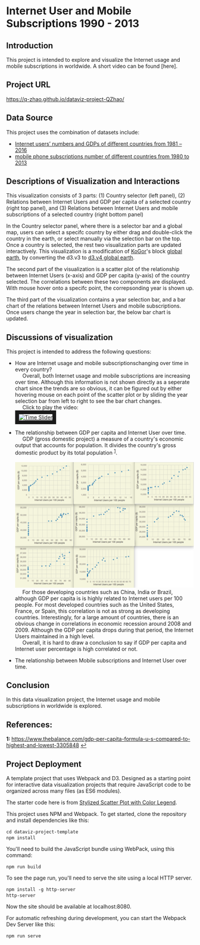 # Internet User and Mobile Subscriptions 1990 - 2013

## Introduction

This project is intended to explore and visualize the Internet usage and mobile subscriptions in worldwide. A short video can be found [here].

## Project URL
https://q-zhao.github.io/dataviz-project-QZhao/

## Data Source

This project uses the combination of datasets include:
* [Internet users’ numbers and GDPs of different countries from 1981 – 2016](https://ourworldindata.org/grapher/correlation-between-internet-users-as-a-share-of-the-population-and-gdp-per-capita?overlay=data)
* [mobile phone subscriptions number of different countries from 1980 to 2013](https://ourworldindata.org/grapher/mobile-cellular-subscriptions-by-country?overlay=data)


## Descriptions of Visualization and Interactions

This visualization consists of 3 parts: (1) Country selector (left panel), (2) Relations between Internet Users and GDP per capita of a selected country (right top panel), and (3) Relations between Internet Users and mobile subscriptions of a selected country (right bottom panel)

In the Country selector panel, where there is a selector bar and a global map, users can select a specifc country by either drag and double-click the country in the earth, or select manually via the selection bar on the top. Once a country is selected, the rest two visualization parts are updated interactively. This visualization is a modification of [KoGor](https://bl.ocks.org/KoGor)'s block [global earth](http://bl.ocks.org/KoGor/5994804), by converting the d3.v3 to [d3.v4 global earth](http://bl.ocks.org/Q-Zhao/47c42d002a6d521457c1937caace12ea).

The second part of the visualization is a scatter plot of the relationship between Internet Users (x-axis) and GDP per capita (y-axis) of the country selected. The correlations between these two components are displayed. With mouse hover onto a specifc point, the correpsonding year is shown up.

The third part of the visualization contains a year selection bar, and a bar chart of the relations between Internet Users and mobile subscriptions. Once users change the year in selection bar, the below bar chart is updated.


## Discussions of visualization

This project is intended to address the following questions:

* How are Internet usage and mobile subscriptionschanging over time in every country?  
&nbsp;&nbsp;&nbsp;&nbsp; Overall, both Internet usage and mobile subscriptions are increasing over time. Although this information is not shown directly as a seperate chart since the trends are so obvious, it can be figured out by either hovering mouse on each point of the scatter plot or by sliding the year selection bar from left to right to see the bar chart changes.  
&nbsp;&nbsp;&nbsp;&nbsp; Click to play the video:
  <br/><a href="http://www.youtube.com/watch?feature=player_embedded&v=PbuPuj6XPhc" target="_blank"><img src="http://img.youtube.com/vi/PbuPuj6XPhc/0.jpg" alt="Time Slider" width="240" height="180" border="10" /></a>

* The relationship between GDP per capita and Internet User over time.  
&nbsp;&nbsp;&nbsp;&nbsp; GDP (gross domestic project) a measure of a country's economic output that accounts for population. It divides the country's gross domestic product by its total population <sup id="a1">[1](#f1)</sup>.   
<br/>![Alt text](GDP_InternetUser.png?raw=true "Title")
&nbsp;&nbsp;&nbsp;&nbsp; For those developing countries such as China, India or Brazil, although GDP per capita is  is highly related to Internet users per 100 people. For most developed countries such as the United States, France, or Spain, this correlation is not as strong as developing countries. Interestingly, for a large amount of countries, there is an obvious change in correlations in economic recession around 2008 and 2009. Although the GDP per capita drops during that period, the Internet Users maintained in a high level.   
&nbsp;&nbsp;&nbsp;&nbsp; Overall, it is hard to draw a conclusion to say if GDP per capita and Internet user percentage is high correlated or not.  

* The relationship between Mobile subscriptions and Internet User over time. 


## Conclusion

In this data visualization project, the Internet usage and mobile subscriptions in worldwide is explored.

## References:

<b id="f1">1: </b>https://www.thebalance.com/gdp-per-capita-formula-u-s-compared-to-highest-and-lowest-3305848 [↩](#a1)

## Project Deployment

A template project that uses Webpack and D3. Designed as a starting point for interactive data visualization projects that require JavaScript code to be organized across many files (as ES6 modules).

The starter code here is from [Stylized Scatter Plot with Color Legend](https://bl.ocks.org/curran/ecb09f2605c7fbbadf0eeb75da5f0a6b).

This project uses NPM and Webpack. To get started, clone the repository and install dependencies like this:

```
cd dataviz-project-template
npm install
```

You'll need to build the JavaScript bundle using WebPack, using this command:

```
npm run build
```

To see the page run, you'll need to serve the site using a local HTTP server.

```
npm install -g http-server
http-server
```

Now the site should be available at localhost:8080.

For automatic refreshing during development, you can start the Webpack Dev Server like this:

```
npm run serve
```
